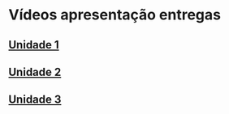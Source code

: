 # Vídeos apresentação entregas

## [Unidade 1](https://youtu.be/OaoBQTOuv2g)

## [Unidade 2](https://youtu.be/tErQbm5YXX0)

## [Unidade 3](https://youtu.be/JHcuCf-A9Ls)
